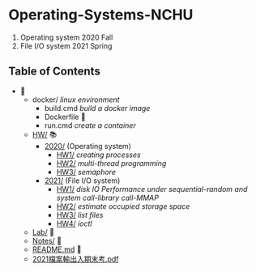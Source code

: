 # Operating-Systems-NCHU

1. Operating system 2020 Fall
2. File I/O system 2021 Spring

## Table of Contents
+ :file_folder:
    + docker/ *linux environment*
      + build.cmd *build a docker image*
      + Dockerfile :whale:
      + run.cmd *create a container*
    + [HW/](https://github.com/ksw2000/Operating-Systems-NCHU/tree/main/HW) :books:
      + [2020/](https://github.com/ksw2000/Operating-Systems-NCHU/tree/main/HW/2020) (Operating system)
        + [HW1/](https://github.com/ksw2000/Operating-Systems-NCHU/tree/main/HW/2020/HW1) *creating processes*
        + [HW2/](https://github.com/ksw2000/Operating-Systems-NCHU/tree/main/HW/2020/HW2) *multi-thread programming*
        + [HW3/](https://github.com/ksw2000/Operating-Systems-NCHU/tree/main/HW/2020/HW3) *semaphore*
      + [2021/](https://github.com/ksw2000/Operating-Systems-NCHU/tree/main/HW/2021) (File I/O system)
        + [HW1/](https://github.com/ksw2000/Operating-Systems-NCHU/tree/main/HW/2021/HW1) *disk IO Performance under sequential-random and system call-library call-MMAP*
        + [HW2/](https://github.com/ksw2000/Operating-Systems-NCHU/tree/main/HW/2021/HW2) *estimate occupied storage space*
        + [HW3/](https://github.com/ksw2000/Operating-Systems-NCHU/tree/main/HW/2021/HW3) *list files*
        + [HW4/](https://github.com/ksw2000/Operating-Systems-NCHU/tree/main/HW/2021/HW4) *ioctl*
    + [Lab/](https://github.com/ksw2000/Operating-Systems-NCHU/tree/main/Lab) :microscope:
    + [Notes/](https://github.com/ksw2000/Operating-Systems-NCHU/tree/main/Notes) :notebook:
    + [README.md](https://github.com/ksw2000/Operating-Systems-NCHU/blob/main/README.md) :book:
    + [2021檔案輸出入期末考.pdf](https://github.com/ksw2000/Operating-Systems-NCHU/blob/main/2021%E6%AA%94%E6%A1%88%E8%BC%B8%E5%87%BA%E5%85%A5%E6%9C%9F%E6%9C%AB%E8%80%83.pdf)